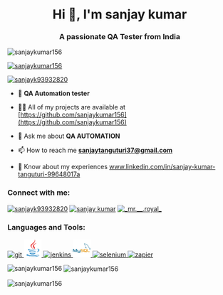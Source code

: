 <h1 align="center">Hi 👋, I'm sanjay kumar</h1>
<h3 align="center">A passionate QA Tester from India</h3>

<p align="left"> <img src="https://komarev.com/ghpvc/?username=sanjaykumar156&label=Profile%20views&color=0e75b6&style=flat" alt="sanjaykumar156" /> </p>

<p align="left"> <a href="https://github.com/ryo-ma/github-profile-trophy"><img src="https://github-profile-trophy.vercel.app/?username=sanjaykumar156" alt="sanjaykumar156" /></a> </p>

<p align="left"> <a href="https://twitter.com/sanjayk93932820" target="blank"><img src="https://img.shields.io/twitter/follow/sanjayk93932820?logo=twitter&style=for-the-badge" alt="sanjayk93932820" /></a> </p>

- 🌱 **QA Automation tester**

- 👨‍💻 All of my projects are available at [https://github.com/sanjaykumar156](https://github.com/sanjaykumar156)

- 💬 Ask me about **QA AUTOMATION**

- 📫 How to reach me **sanjaytanguturi37@gmail.com**

- 📄 Know about my experiences www.linkedin.com/in/sanjay-kumar-tanguturi-99648017a

<h3 align="left">Connect with me:</h3>
<p align="left">
<a href="https://twitter.com/sanjayk93932820" target="blank"><img align="center" src="https://raw.githubusercontent.com/rahuldkjain/github-profile-readme-generator/master/src/images/icons/Social/twitter.svg" alt="sanjayk93932820" height="30" width="40" /></a>
<a href="https://linkedin.com/in/sanjay kumar" target="blank"><img align="center" src="https://raw.githubusercontent.com/rahuldkjain/github-profile-readme-generator/master/src/images/icons/Social/linked-in-alt.svg" alt="sanjay kumar" height="30" width="40" /></a>
<a href="https://instagram.com/_mr.__.royal_" target="blank"><img align="center" src="https://raw.githubusercontent.com/rahuldkjain/github-profile-readme-generator/master/src/images/icons/Social/instagram.svg" alt="_mr.__.royal_" height="30" width="40" /></a>
</p>

<h3 align="left">Languages and Tools:</h3>
<p align="left"> <a href="https://git-scm.com/" target="_blank" rel="noreferrer"> <img src="https://www.vectorlogo.zone/logos/git-scm/git-scm-icon.svg" alt="git" width="40" height="40"/> </a> <a href="https://www.java.com" target="_blank" rel="noreferrer"> <img src="https://raw.githubusercontent.com/devicons/devicon/master/icons/java/java-original.svg" alt="java" width="40" height="40"/> </a> <a href="https://www.jenkins.io" target="_blank" rel="noreferrer"> <img src="https://www.vectorlogo.zone/logos/jenkins/jenkins-icon.svg" alt="jenkins" width="40" height="40"/> </a> <a href="https://www.mysql.com/" target="_blank" rel="noreferrer"> <img src="https://raw.githubusercontent.com/devicons/devicon/master/icons/mysql/mysql-original-wordmark.svg" alt="mysql" width="40" height="40"/> </a> <a href="https://www.selenium.dev" target="_blank" rel="noreferrer"> <img src="https://raw.githubusercontent.com/detain/svg-logos/780f25886640cef088af994181646db2f6b1a3f8/svg/selenium-logo.svg" alt="selenium" width="40" height="40"/> </a> <a href="https://zapier.com" target="_blank" rel="noreferrer"> <img src="https://www.vectorlogo.zone/logos/zapier/zapier-icon.svg" alt="zapier" width="40" height="40"/> </a> </p>

<p><img align="left" src="https://github-readme-stats.vercel.app/api/top-langs?username=sanjaykumar156&show_icons=true&locale=en&layout=compact" alt="sanjaykumar156" /></p>

<p>&nbsp;<img align="center" src="https://github-readme-stats.vercel.app/api?username=sanjaykumar156&show_icons=true&locale=en" alt="sanjaykumar156" /></p>

<p><img align="center" src="https://github-readme-streak-stats.herokuapp.com/?user=sanjaykumar156&" alt="sanjaykumar156" /></p>

